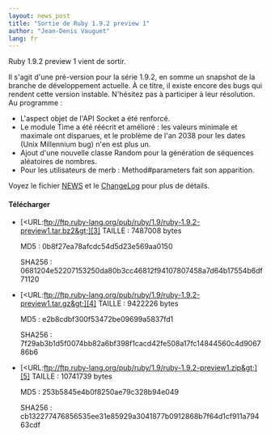 ```yaml
---
layout: news_post
title: "Sortie de Ruby 1.9.2 preview 1"
author: "Jean-Denis Vauguet"
lang: fr
---
```


Ruby 1.9.2 preview 1 vient de sortir.

Il s\'agit d\'une pré-version pour la série 1.9.2, en somme un snapshot
de la branche de développement actuelle. À ce titre, il existe encore
des bugs qui rendent cette version instable. N\'hésitez pas à participer
à leur résolution. Au programme :

* L\'aspect objet de l\'API Socket a été renforcé.
* Le module Time a été réécrit et amélioré : les valeurs minimale et
  maximale ont disparues, et le problème de l\'an 2038 pour les dates
  (Unix Millennium bug) n\'en est plus un.
* Ajout d\'une nouvelle classe Random pour la génération de séquences
  aléatoires de nombres.
* Pour les utilisateurs de merb : Method#parameters fait son apparition.

Voyez le fichier [NEWS][1] et le [ChangeLog][2] pour plus de détails.

#### Télécharger

* [&lt;URL:ftp://ftp.ruby-lang.org/pub/ruby/1.9/ruby-1.9.2-preview1.tar.bz2&gt;][3]
  TAILLE
  : 7487008 bytes
  
  MD5
  : 0b8f27ea78afcdc54d5d23e569aa0150
  
  SHA256
  : 0681204e52207153250da80b3cc46812f94107807458a7d64b17554b6df71120

* [&lt;URL:ftp://ftp.ruby-lang.org/pub/ruby/1.9/ruby-1.9.2-preview1.tar.gz&gt;][4]
  TAILLE
  : 9422226 bytes
  
  MD5
  : e2b8cdbf300f53472be09699a5837fd1
  
  SHA256
  : 7f29ab3b1d5f0074bb82a6bf398f1cacd42fe508a17fc14844560c4d906786b6

* [&lt;URL:ftp://ftp.ruby-lang.org/pub/ruby/1.9/ruby-1.9.2-preview1.zip&gt;][5]
  TAILLE
  : 10741739 bytes
  
  MD5
  : 253b5845e4b0f8250ae79c328b94e049
  
  SHA256
  : cb132277476856535ee31e85929a3041877b0912868b7f64d1cf911a79463cdf



[1]: http://svn.ruby-lang.org/repos/ruby/trunk/NEWS%0D%0A 
[2]: http://svn.ruby-lang.org/repos/ruby/trunk/ChangeLog%0D%0A 
[3]: ftp://ftp.ruby-lang.org/pub/ruby/1.9/ruby-1.9.2-preview1.tar.bz2 
[4]: ftp://ftp.ruby-lang.org/pub/ruby/1.9/ruby-1.9.2-preview1.tar.gz 
[5]: ftp://ftp.ruby-lang.org/pub/ruby/1.9/ruby-1.9.2-preview1.zip 
